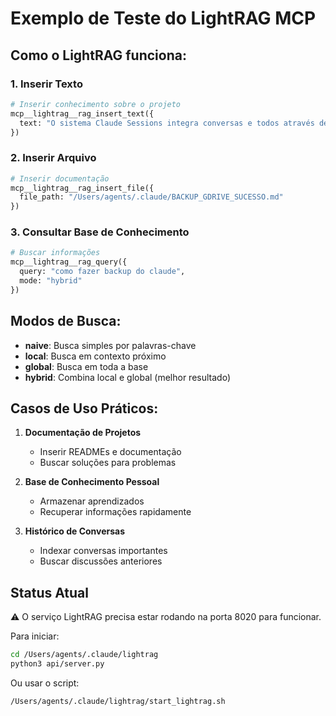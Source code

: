 # Exemplo de Teste do LightRAG MCP

## Como o LightRAG funciona:

### 1. Inserir Texto
```python
# Inserir conhecimento sobre o projeto
mcp__lightrag__rag_insert_text({
  text: "O sistema Claude Sessions integra conversas e todos através de UUIDs únicos. Cada sessão tem um arquivo JSONL com a conversa e um arquivo JSON com os todos."
})
```

### 2. Inserir Arquivo
```python
# Inserir documentação
mcp__lightrag__rag_insert_file({
  file_path: "/Users/agents/.claude/BACKUP_GDRIVE_SUCESSO.md"
})
```

### 3. Consultar Base de Conhecimento
```python
# Buscar informações
mcp__lightrag__rag_query({
  query: "como fazer backup do claude",
  mode: "hybrid"
})
```

## Modos de Busca:

- **naive**: Busca simples por palavras-chave
- **local**: Busca em contexto próximo
- **global**: Busca em toda a base
- **hybrid**: Combina local e global (melhor resultado)

## Casos de Uso Práticos:

1. **Documentação de Projetos**
   - Inserir READMEs e documentação
   - Buscar soluções para problemas

2. **Base de Conhecimento Pessoal**
   - Armazenar aprendizados
   - Recuperar informações rapidamente

3. **Histórico de Conversas**
   - Indexar conversas importantes
   - Buscar discussões anteriores

## Status Atual

⚠️ O serviço LightRAG precisa estar rodando na porta 8020 para funcionar.

Para iniciar:
```bash
cd /Users/agents/.claude/lightrag
python3 api/server.py
```

Ou usar o script:
```bash
/Users/agents/.claude/lightrag/start_lightrag.sh
```